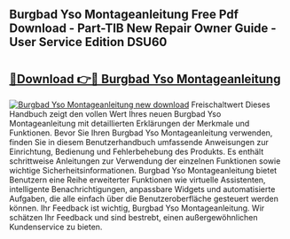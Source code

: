 ## Burgbad Yso Montageanleitung Free Pdf Download - Part-TIB New Repair Owner Guide - User Service Edition DSU60

# <h2><a href="http://df6s0fx.blite.top/?on=Burgbad+Yso+Montageanleitung">🔗Download 👉🔴 Burgbad Yso Montageanleitung</a></h2>

[![Burgbad Yso Montageanleitung new download](https://i.imgur.com/lujVjoI.png)](http://df6s0fx.blite.top/?on=Burgbad+Yso+Montageanleitung)
Freischaltwert Dieses Handbuch zeigt den vollen Wert Ihres neuen Burgbad Yso Montageanleitung mit detaillierten Erklärungen der Merkmale und Funktionen. Bevor Sie Ihren Burgbad Yso Montageanleitung verwenden, finden Sie in diesem Benutzerhandbuch umfassende Anweisungen zur Einrichtung, Bedienung und Fehlerbehebung des Produkts. Es enthält schrittweise Anleitungen zur Verwendung der einzelnen Funktionen sowie wichtige Sicherheitsinformationen. Burgbad Yso Montageanleitung bietet Benutzern eine Reihe erweiterter Funktionen wie virtuelle Assistenten, intelligente Benachrichtigungen, anpassbare Widgets und automatisierte Aufgaben, die alle einfach über die Benutzeroberfläche gesteuert werden können. Ihr Feedback ist wichtig, Burgbad Yso Montageanleitung. Wir schätzen Ihr Feedback und sind bestrebt, einen außergewöhnlichen Kundenservice zu bieten.
